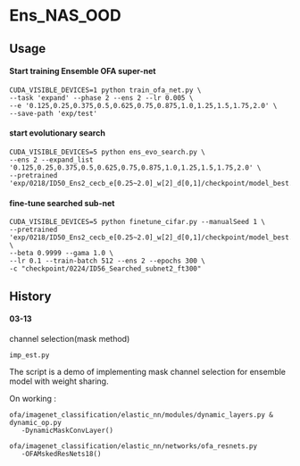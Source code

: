 # Ens_NAS_OOD

## Usage
#### Start training Ensemble OFA super-net
```
CUDA_VISIBLE_DEVICES=1 python train_ofa_net.py \
--task 'expand' --phase 2 --ens 2 --lr 0.005 \
--e '0.125,0.25,0.375,0.5,0.625,0.75,0.875,1.0,1.25,1.5,1.75,2.0' \
--save-path 'exp/test'
``` 
#### start evolutionary search 
```
CUDA_VISIBLE_DEVICES=5 python ens_evo_search.py \
--ens 2 --expand_list '0.125,0.25,0.375,0.5,0.625,0.75,0.875,1.0,1.25,1.5,1.75,2.0' \
--pretrained 'exp/0218/ID50_Ens2_cecb_e[0.25~2.0]_w[2]_d[0,1]/checkpoint/model_best.pth.tar'
```

#### fine-tune searched sub-net
```
CUDA_VISIBLE_DEVICES=5 python finetune_cifar.py --manualSeed 1 \
--pretrained 'exp/0218/ID50_Ens2_cecb_e[0.25~2.0]_w[2]_d[0,1]/checkpoint/model_best.pth.tar' \
--beta 0.9999 --gama 1.0 \
--lr 0.1 --train-batch 512 --ens 2 --epochs 300 \
-c "checkpoint/0224/ID56_Searched_subnet2_ft300" 
```
## History
#### 03-13 
channel selection(mask method)
```
imp_est.py
```
The script is a demo of implementing mask channel selection for ensemble model with weight sharing.

On working :
 ```
 ofa/imagenet_classification/elastic_nn/modules/dynamic_layers.py & dynamic_op.py
    -DynamicMaskConvLayer()

ofa/imagenet_classification/elastic_nn/networks/ofa_resnets.py
    -OFAMskedResNets18()
 ```